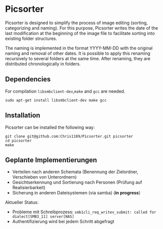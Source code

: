 # Picsorter

Picsorter is designed to simplify the process of image editing (sorting, categorizing and naming).
For this purpose, Picsorter writes the date of the last modification at the beginning of the image
file to facilitate sorting into existing folder structures.

The naming is implemented in the format YYYY-MM-DD with the original naming and removal of other dates.
It is possible to apply this renaming recursively to several folders at the same time.
After renaming, they are distributed chronologically in folders.

## Dependencies

For compilation `libsmbclient-dev`,`make` and `gcc` are needed.

```
sudo apt-get install libsmbclient-dev make gcc
```

## Installation

Picsorter can be installed the following way:
```
git clone git@github.com:Chris1189/Picsorter.git picsorter  
cd picsorter
make
```

## Geplante Implementierungen

- Verteilen nach anderen Schemata (Benennung der Zielordner, Verschieben von Unterordnern)
- Gesichtserkennung und Sortierung nach Personen (Prüfung auf Realisierbarkeit)
- Sicherung in anderen Dateisystemen (via samba) (**in progress**)

Aktueller Status:

- Probleme mit Schreibprozess: `smb1cli_req_writev_submit: called for dialect[SMB3_11] server[NAS]`
- Authentifizierung wird bei jedem Schritt abgefragt



